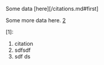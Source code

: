 
Some data [here][/citations.md#first] 




 

Some more data here. [2](/citations.md#second)



[1]:
1. citation  
3. sdfsdf
2. sdf ds




